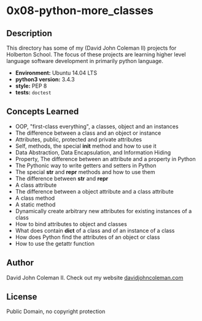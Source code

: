 # 0x08-python-more_classes

## Description

This directory has some of my (David John Coleman II) projects for Holberton
School.  The focus of these projects are learning higher level language software
development in primarily python language.

* __Environment:__ Ubuntu 14.04 LTS
* __python3 version:__ 3.4.3
* __style:__ PEP 8
* __tests:__ `doctest`

## Concepts Learned

* OOP, "first-class everything", a classes, object and an instances
* The difference between a class and an object or instance
* Attributes, public, protected and private attributes
* Self, methods, the special __init__ method and how to use it
* Data Abstraction, Data Encapsulation, and Information Hiding
* Property, The difference between an attribute and a property in Python
* The Pythonic way to write getters and setters in Python
* The special __str__ and __repr__ methods and how to use them
* The difference between __str__ and __repr__
* A class attribute
* The difference between a object attribute and a class attribute
* A class method
* A static method
* Dynamically create arbitrary new attributes for existing instances of a class
* How to bind attributes to object and classes
* What does contain __dict__ of a class and of an instance of a class
* How does Python find the attributes of an object or class
* How to use the getattr function

## Author

David John Coleman II.	Check out my website [davidjohncoleman.com](http://www.davidjohncoleman.com/)

## License

Public Domain, no copyright protection
